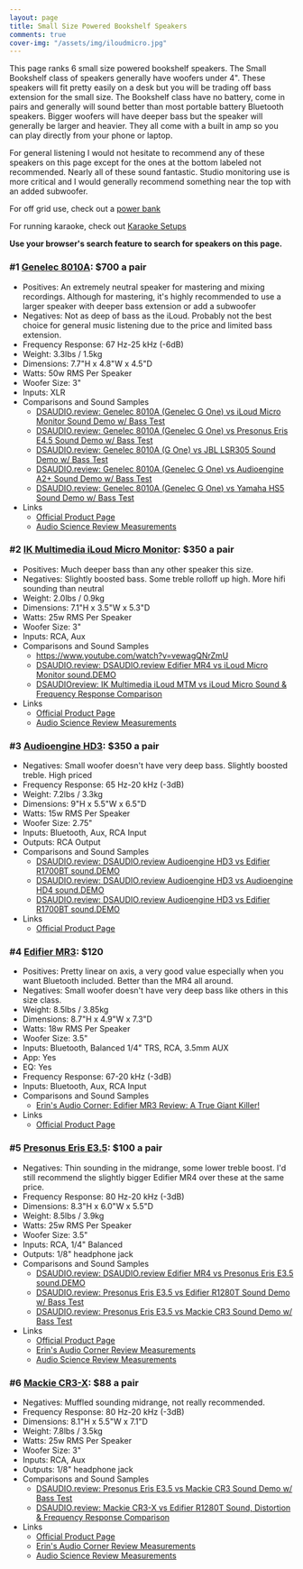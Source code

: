 ```yaml
---
layout: page
title: Small Size Powered Bookshelf Speakers
comments: true
cover-img: "/assets/img/iloudmicro.jpg"
---
```


This page ranks 6 small size powered bookshelf speakers. The Small Bookshelf class of speakers generally have woofers under 4". These speakers will fit pretty easily on a desk but you will be trading off bass extension for the small size. The Bookshelf class have no battery, come in pairs and generally will sound better than most portable battery Bluetooth speakers. Bigger woofers will have deeper bass but the speaker will generally be larger and heavier. They all come with a built in amp so you can play directly from your phone or laptop. 

For general listening I would not hesitate to recommend any of these speakers on this page except for the ones at the bottom labeled not recommended. Nearly all of these sound fantastic. Studio monitoring use is more critical and I would generally recommend something near the top with an added subwoofer.

For off grid use, check out a [power bank](/portable-power-stations/)

For running karaoke, check out [Karaoke Setups](/karaoke-setups/)

**Use your browser's search feature to search for speakers on this page.**

### #1 [Genelec 8010A](https://guitar-center.pxf.io/9g1BDW): $700 a pair
- Positives: An extremely neutral speaker for mastering and mixing recordings. Although for mastering, it's highly recommended to use a larger speaker with deeper bass extension or add a subwoofer
- Negatives: Not as deep of bass as the iLoud. Probably not the best choice for general music listening due to the price and limited bass extension.
- Frequency Response: 67 Hz-25 kHz (-6dB)
- Weight: 3.3lbs / 1.5kg
- Dimensions: 7.7"H x 4.8"W x 4.5"D
- Watts: 50w RMS Per Speaker
- Woofer Size: 3"
- Inputs: XLR
- Comparisons and Sound Samples
    - [DSAUDIO.review: Genelec 8010A (Genelec G One) vs iLoud Micro Monitor   Sound Demo w/ Bass Test](https://www.youtube.com/watch?v=Vi5umvPW1yQ)
    - [DSAUDIO.review: Genelec 8010A (Genelec G One) vs Presonus Eris E4.5   Sound Demo w/ Bass Test](https://www.youtube.com/watch?v=9OjbZQoLviY)
    - [DSAUDIO.review: Genelec 8010A (G One) vs JBL LSR305   Sound Demo w/ Bass Test](https://www.youtube.com/watch?v=bcYhKrm-z3M)
    - [DSAUDIO.review: Genelec 8010A (Genelec G One) vs Audioengine A2+   Sound Demo w/ Bass Test](https://www.youtube.com/watch?v=Vt1gpbrAyOA)
    - [DSAUDIO.review: Genelec 8010A (Genelec G One) vs Yamaha HS5   Sound Demo w/ Bass Test](https://www.youtube.com/watch?v=gtl978SZsk8)
- Links
    - [Official Product Page](https://www.genelec.com/8010a)
    - [Audio Science Review Measurements](https://www.audiosciencereview.com/forum/index.php?threads/genelec-8010a-powered-studio-monitor-review.16866/)

### #2 [IK Multimedia iLoud Micro Monitor](https://www.amazon.com/IK-Multimedia-Monitors-ultra-compact-bluetooth/dp/B01C5RZWCQ?crid=FTKKM0F5TJNL&dib=eyJ2IjoiMSJ9.Yba7lZsP6xiTaLB2JTp9-_po8zhIrCwtX5EocFFqVNrrBehkyvoGuWS4UZkh1sPvYez1cLKuS70x70dsHHZsFkTxBOWghVD36HnvqcOTDbENLfxSU0siYsk3GIkjpoM_A6cERteJasV8rsPF84mN4Bh_Fsvez4Xc_p8vgYHnv4_DSlUGzxLc2Lgd4e1RRB_nDHfWnkszL5bclEiws8sP_0RSbVB4arK_Zmx8zDwiT8E3FZxS53ym-AP-_Y3dWk3VzX8i0x6FejkO8aNfbKtbCCl974abFHWU7Nv0VHzTF1E.gw-HZdeC1ncUMe54z3KvG6IBrIrBWjL6igImRz-IWA4&dib_tag=se&keywords=iLoud%2BMicro%2BMonitor&qid=1716443060&sprefix=%2Caps%2C284&sr=8-5&ufe=app_do%3Aamzn1.fos.1740e8b9-be2d-46a4-a376-9d8efb903409&th=1&linkCode=ll1&tag=rankingspea01-20&linkId=cdd8999ef33fda8cd5e626b3cff2b3c8&language=en_US&ref_=as_li_ss_tl): $350 a pair
- Positives: Much deeper bass than any other speaker this size.
- Negatives: Slightly boosted bass. Some treble rolloff up high. More hifi sounding than neutral
- Weight: 2.0lbs / 0.9kg
- Dimensions: 7.1"H x 3.5"W x 5.3"D
- Watts: 25w RMS Per Speaker
- Woofer Size: 3"
- Inputs: RCA, Aux
- Comparisons and Sound Samples
    - <https://www.youtube.com/watch?v=vewagQNrZmU>
    - [DSAUDIO.review: DSAUDIO.review  Edifier MR4 vs iLoud Micro Monitor  sound.DEMO](https://www.youtube.com/watch?v=eNBQXkxIJNc)
    - [DSAUDIOreview: IK Multimedia  iLoud MTM  vs  iLoud Micro    Sound & Frequency Response Comparison](https://www.youtube.com/watch?v=tdZ9gPdXjZI)
- Links
    - [Official Product Page](https://www.ikmultimedia.com/products/iloudmm/index.php)
    - [Audio Science Review Measurements](https://www.audiosciencereview.com/forum/index.php?threads/iloud-micro-monitors-measurements-and-quasi-anechoic-spinorama.10988/)

### #3 [Audioengine HD3](https://www.amazon.com/Audioengine-Wireless-Speakers-Bluetooth-Bookshelf/dp/B08SHSVFLY?crid=2PAOFMKQJCA92&dib=eyJ2IjoiMSJ9.-lgXjJT-hOTZbGuByE457OF0Wix6VS3ewqvk55KMbHFK9drJd9dPtMZnw5zhXnbPA4IT_kdb65nx3HXZGXsJSq7RLZtQqtKx4U9oHdLDku4miz1C_OfosL-sk1i_jJZ7j57PSlh0mCElO-JjMwmfH0nqTA_KNKznLd2PkXcQIwlah7Pla45MAoQnqVa0vIxD4-QFWJo3AP_lbgvIldGnXPCMA5NNArUmNUg-KW8kcLc.lADSUyfnqhNaacghdfKgOwANKhiZRs8voVHmAORVj_E&dib_tag=se&keywords=audioengine%2Bhd3&qid=1713997265&sprefix=audioengine%2Bhd%2Caps%2C240&sr=8-1-spons&ufe=app_do%3Aamzn1.fos.1740e8b9-be2d-46a4-a376-9d8efb903409&sp_csd=d2lkZ2V0TmFtZT1zcF9hdGY&th=1&linkCode=ll1&tag=rankingspea01-20&linkId=88358c04e2d0204d09b8fad4ef74fdf5&language=en_US&ref_=as_li_ss_tl): $350 a pair
- Negatives: Small woofer doesn't have very deep bass. Slightly boosted treble. High priced
- Frequency Response: 65 Hz-20 kHz (-3dB)
- Weight: 7.2lbs / 3.3kg
- Dimensions: 9"H x 5.5"W x 6.5"D
- Watts: 15w RMS Per Speaker
- Woofer Size: 2.75"
- Inputs: Bluetooth, Aux, RCA Input
- Outputs: RCA Output
- Comparisons and Sound Samples
    - [DSAUDIO.review: DSAUDIO.review  Audioengine HD3 vs Edifier R1700BT  sound.DEMO](https://www.youtube.com/watch?v=G6a2KBOLyq0)
    - [DSAUDIO.review: DSAUDIO.review  Audioengine HD3 vs Audioengine HD4  sound.DEMO](https://www.youtube.com/watch?v=-pMsnGzolvY)
    - [DSAUDIO.review: DSAUDIO.review  Audioengine HD3 vs Edifier R1700BT  sound.DEMO](https://www.youtube.com/watch?v=G6a2KBOLyq0)
- Links
    - [Official Product Page](https://www.dpbolvw.net/click-101389079-15865364?url=https%3A%2F%2Faudioengine.com%2Fshop%2Fspeakers%2Fhd-series%2Fhd3-wireless-speakers%2F%3Fattribute_pa_finish%3Dsatinblack%26amp%3Butm_source%3DCJ%26amp%3Butm_campaign%3Dfeed%26amp%3Butm_medium%3Daff%26amp%3Butm_term%3D305&cjsku=305)

### #4 [Edifier MR3](https://www.amazon.com/Edifier-Certified-Bluetooth-Bookshelf-Loudspeakers/dp/B0DGXTBQTY?mcid=db90998c723a38df9f1e2be563516d9c&hvocijid=14778595718893434018-B0DGXTBQTY-&hvexpln=73&hvadid=721245378154&hvpos=&hvnetw=g&hvrand=14778595718893434018&hvpone=&hvptwo=&hvqmt=&hvdev=c&hvdvcmdl=&hvlocint=&hvlocphy=9032161&hvtargid=pla-2281435177898&th=1&linkCode=ll1&tag=rankingspea01-20&linkId=b3ea10df7d5e41b0e46e6756932a683f&language=en_US&ref_=as_li_ss_tl): $120
- Positives: Pretty linear on axis, a very good value especially when you want Bluetooth included. Better than the MR4 all around.
- Negatives: Small woofer doesn't have very deep bass like others in this size class.
- Weight: 8.5lbs / 3.85kg
- Dimensions: 8.7"H x 4.9"W x 7.3"D 
- Watts: 18w RMS Per Speaker
- Woofer Size: 3.5"
- Inputs: Bluetooth, Balanced 1/4" TRS, RCA, 3.5mm AUX
- App: Yes
- EQ: Yes
- Frequency Response: 67-20 kHz (-3dB)
- Inputs: Bluetooth, Aux, RCA Input
- Comparisons and Sound Samples
    - [Erin's Audio Corner: Edifier MR3 Review: A True Giant Killer!](https://www.youtube.com/watch?v=Inpgge093o0)
- Links
    - [Official Product Page](https://edifier-online.com/products/edifier-mr3-powered-studio-monitor-speakers)

### #5 [Presonus Eris E3.5](https://www.amazon.com/PreSonus-Eris-3-5-Gen-Studio-Quality/dp/B0C88ZB3D9?crid=1BXBDC5F38PWQ&dib=eyJ2IjoiMSJ9.31xFOOR9-gtwERWHMFQPHM5MYzxWi333F-Ang6AXHb3XRfCOYSLQJeHqCRd51uoev37Y5AFj5-iiuMPmIKs1sBOfZLcFu8VTnPbfgl4Y-TwbCC2GD3RBluuNdXj-UctmFhVXr-bMZqheVK-4D2wA9Ea7-391phJHoZkMT2K1wIYSC7Pq7pF-HwUO8ISTqLc-cDWQXnZXhmYtv_B0DWVWM5UMAFCRxYh_P5JHLPiYPA_IDndatQwgaJPnpTmMyqYdYOjPNBkmZhGzdO58Agx9rN8qaVCFnH7bbhXVdps5s9g.ZiYxrPMTMWIMwq1RC9Un4I2kNwKx0o0oq3yJw_n9Im4&dib_tag=se&keywords=Presonus%2BEris%2BE3.5&qid=1716352093&sprefix=presonus%2Beris%2Be3.5%2Caps%2C197&sr=8-2&th=1&linkCode=ll1&tag=rankingspea01-20&linkId=d6e9ea8d126e89623f2728cc97200109&language=en_US&ref_=as_li_ss_tl): $100 a pair
- Negatives: Thin sounding in the midrange, some lower treble boost. I'd still recommend the slightly bigger Edifier MR4 over these at the same price.
- Frequency Response: 80 Hz-20 kHz (-3dB)
- Dimensions: 8.3"H x 6.0"W x 5.5"D
- Weight: 8.5lbs / 3.9kg
- Watts: 25w RMS Per Speaker
- Woofer Size: 3.5"
- Inputs: RCA, 1/4" Balanced
- Outputs: 1/8" headphone jack
- Comparisons and Sound Samples
    - [DSAUDIO.review: DSAUDIO.review  Edifier MR4 vs Presonus Eris E3.5  sound.DEMO](https://www.youtube.com/watch?v=pZqLVCBXgyw)
    - [DSAUDIO.review: Presonus Eris E3.5 vs Edifier R1280T   Sound Demo w/ Bass Test](https://www.youtube.com/watch?v=9-6zpNiQv5M)
    - [DSAUDIO.review: Presonus Eris E3.5 vs Mackie CR3   Sound Demo w/ Bass Test](https://www.youtube.com/watch?v=MoCG-6y1YOQ)
- Links
    - [Official Product Page](https://legacy.presonus.com/products/Eris-E35)
    - [Erin's Audio Corner Review Measurements](https://www.erinsaudiocorner.com/loudspeakers/presonus_eris3.5_mk2/)
    - [Audio Science Review Measurements](https://www.audiosciencereview.com/forum/index.php?threads/presonus-eris-e3-5-powered-monitor-review-100-pair.23388/)

### #6 [Mackie CR3-X](https://www.amazon.com/Mackie-Creative-Reference-Multimedia-Professional/dp/B083N8N7TB?crid=3VVZH09RP3KC6&dib=eyJ2IjoiMSJ9.d-4Eu3yGmWJ5akzu6LiehmOqAWostuJce0FZCE3NempL06EOYsIUkGgXW8p3bxDOidk90SvU9Mr64mxJe1i3PnE-2-Mg8e2U7MAjsfgrzwvgP3IXw54myLmCDQ61dfzK2qcM_hOIY7F6MUN4N_Z5JpUZ3RCvDuYiqf3QHseRsX1djCMx1zhQ-V13-TKc3zh5yFKIWVdsvck6g46_dZQygE9n86i0lpbqXts0aqz76140MinXbD-yJjxcpVAbgUlMNjfvWW4aS1-xiO5sG28k7h9eOcZyKnXsjAKS5j2kFQM.TA77MhOkG1KRMBQIhofwZEyAKR5mqMnSbXxIvznf19Y&dib_tag=se&keywords=mackie%2Bcr3&qid=1716352480&sprefix=mackie%2Bcr3%2Caps%2C195&sr=8-2&th=1&linkCode=ll1&tag=rankingspea01-20&linkId=74cf1a31342968d7d02e77be62467d27&language=en_US&ref_=as_li_ss_tl): $88 a pair
- Negatives: Muffled sounding midrange, not really recommended.
- Frequency Response: 80 Hz-20 kHz (-3dB)
- Dimensions: 8.1"H x 5.5"W x 7.1"D
- Weight: 7.8lbs / 3.5kg
- Watts: 25w RMS Per Speaker
- Woofer Size: 3"
- Inputs: RCA, Aux
- Outputs: 1/8" headphone jack
- Comparisons and Sound Samples
    - [DSAUDIO.review: Presonus Eris E3.5 vs Mackie CR3   Sound Demo w/ Bass Test](https://www.youtube.com/watch?v=MoCG-6y1YOQ)
    - [DSAUDIO.review: Mackie CR3-X  vs  Edifier R1280T   Sound, Distortion & Frequency Response Comparison](https://www.youtube.com/watch?v=Q4f___YNb7w)
- Links
    - [Official Product Page](https://mackie.com/en/products/studio-monitoring/cr-x-series/CR3_X.html)
    - [Erin's Audio Corner Review Measurements](https://www.erinsaudiocorner.com/loudspeakers/mackie_cr3x/)
    - [Audio Science Review Measurements](https://www.audiosciencereview.com/forum/index.php?threads/mackie-cr3-x-powered-monitor-review-100-pair.23389/)
